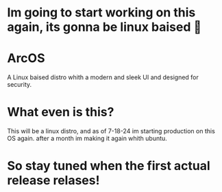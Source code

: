 # Im going to start working on this again, its gonna be linux baised 🤩

# ArcOS
A Linux baised distro whith a modern and sleek UI and designed for security.

# What even is this?
This will be a linux distro, and as of 7-18-24 im starting production on this OS again. after a month im making it again whith ubuntu.

# So stay tuned when the first actual release relases!
